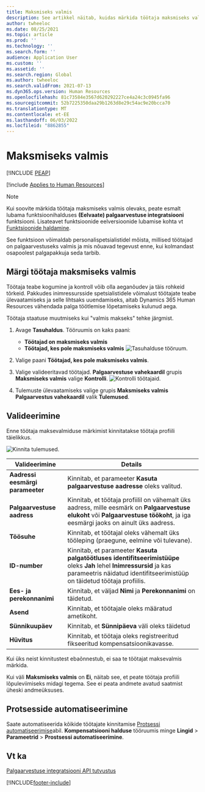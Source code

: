 ```yaml
---
title: Maksmiseks valmis
description: See artikkel näitab, kuidas märkida töötaja maksmiseks valmis Dynamics 365 Human Resources.
author: twheeloc
ms.date: 08/25/2021
ms.topic: article
ms.prod: ''
ms.technology: ''
ms.search.form: ''
audience: Application User
ms.custom: ''
ms.assetid: ''
ms.search.region: Global
ms.author: twheeloc
ms.search.validFrom: 2021-07-13
ms.dyn365.ops.version: Human Resources
ms.openlocfilehash: 81c73584e3567d620292227ce4a24c3c0945fa96
ms.sourcegitcommit: 52b7225350daa29b1263d8e29c54ac9e20bcca70
ms.translationtype: MT
ms.contentlocale: et-EE
ms.lasthandoff: 06/03/2022
ms.locfileid: "8862855"
---
```

# <a name="ready-to-pay"></a>Maksmiseks valmis


[!INCLUDE [PEAP](../includes/peap-1.md)]

[!include [Applies to Human Resources](../includes/applies-to-hr.md)]

> [!NOTE]
> Kui soovite märkida töötaja maksmiseks valmis olevaks, peate esmalt lubama funktsioonihalduses **(Eelvaate) palgaarvestuse integratsiooni** funktsiooni. Lisateavet funktsioonide eelversioonide lubamise kohta vt [Funktsioonide haldamine](hr-admin-manage-features.md).

See funktsioon võimaldab personalispetsialistidel mõista, millised töötajad on palgaarvestuseks valmis ja mis nõuavad tegevust enne, kui kolmandast osapoolest palgapakkuja seda tarbib.

## <a name="mark-employee-as-ready-to-pay"></a>Märgi töötaja maksmiseks valmis

Töötaja teabe kogumine ja kontroll võib olla aeganõudev ja täis rohkeid tõrkeid. Pakkudes inimressursside spetsialistidele võimalust töötajate teabe ülevaatamiseks ja selle lihtsaks uuendamiseks, aitab Dynamics 365 Human Resources vähendada palga töötlemise lõpetamiseks kulunud aega.

Töötaja staatuse muutmiseks kui "valmis makseks" tehke järgmist.

1. Avage **Tasuhaldus**. Tööruumis on kaks paani: 
    - **Töötajad on maksmiseks valmis**
    - **Töötajad, kes pole maksmiseks valmis**
    ![Tasuhalduse tööruum.](./media/hr-ready-to-pay-1-workspace.png)

2. Valige paani **Töötajad, kes pole maksmiseks valmis**.

3. Valige valideeritavad töötajad. **Palgaarvestuse vahekaardil** grupis **Maksmiseks valmis** valige **Kontrolli**.
    ![Kontrolli töötajaid.](./media/hr-ready-to-pay-2-validate.png)

4. Tulemuste ülevaatamiseks valige grupis **Maksmiseks valmis** **Palgaarvestus vahekaardil** valik **Tulemused**.

## <a name="validation"></a>Valideerimine

Enne töötaja maksevalmiduse märkimist kinnitatakse töötaja profiili täielikkus.

![Kinnita tulemused.](./media/hr-ready-to-pay-3-results.png)

| Valideerimine | Details |
| --- | --- |
| **Aadressi eesmärgi parameeter** | Kinnitab, et parameeter **Kasuta palgaarvestuse aadresse** oleks valitud. |
| **Palgaarvestuse aadress** | Kinnitab, et töötaja profiilil on vähemalt üks aadress, mille eesmärk on **Palgaarvestuse elukoht** või **Palgaarvestuse töökoht**, ja iga eesmärgi jaoks on ainult üks aadress. |
| **Töösuhe** | Kinnitab, et töötajal oleks vähemalt üks tööleping (praegune, eelmine või tulevane). |
| **ID-number** | Kinnitab, et parameeter **Kasuta palgatöötluses identifitseerimistüüpe** oleks **Jah** lehel **Inimressursid** ja kas parameetris näidatud identifitseerimistüüp on täidetud töötaja profiilis. |
| **Ees- ja perekonnanimi** | Kinnitab, et väljad **Nimi** ja **Perekonnanimi** on täidetud.|
| **Asend** | Kinnitab, et töötajale oleks määratud ametikoht. |
| **Sünnikuupäev** | Kinnitab, et **Sünnipäeva** väli oleks täidetud |
| **Hüvitus** | Kinnitab, et töötaja oleks registreeritud fikseeritud kompensatsioonikavasse. |

Kui üks neist kinnitustest ebaõnnestub, ei saa te töötajat maksevalmis märkida.

Kui väli **Maksmiseks valmis** on **Ei**, näitab see, et peate töötaja profiili lõpuleviimiseks midagi tegema. See ei peata andmete avatud saatmist üheski andmeüksuses. 

## <a name="process-automation"></a>Protsesside automatiseerimine

Saate automatiseerida kõikide töötajate kinnitamise [Protsessi automatiseerimise](/dynamics365/fin-ops-core/dev-itpro/sysadmin/process-automation)abil. **Kompensatsiooni halduse** tööruumis minge **Lingid** \> **Parameetrid** \> **Prostsessi automatiseerimine**.

## <a name="see-also"></a>Vt ka

[Palgaarvestuse integratsiooni API tutvustus](hr-admin-integration-payroll-api-introduction.md)<br>

[!INCLUDE[footer-include](../includes/footer-banner.md)]

